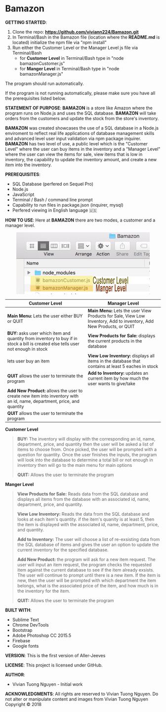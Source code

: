 # Bamazon
**GETTING STARTED**:
1. Clone the repo: **https://github.com/viviann224/Bamazon.git**
2. In Terminal/Bash in the Bamazon file (location where the **README.md** is located) initialize the npm file via "npm install"
3. Run either the Customer Level or the Manager Level js file via Terminal/Bash
    * for **Customer Level** in Terminal/Bash type in "node bamazonCustomer.js"
    * for **Manger Level** in Terminal/Bash type in "node bamazonManager.js"

The program should run automatically.

If the program is not running automatically, please make sure you have all the prerequisites listed below.

**STATEMENT OF PURPOSE**:
**BAMAZON** is a store like Amazon where the program runs on Node.js and uses the SQL database. **BAMAZON**  will take orders from the customers and update the stock from the store's inventory.

**BAMAZON** was created showcases the use of a SQL database  in a Node.js enviroment to reflect real life applications of database management skills and advanced level user input validation via npm package inquirer. **BAMAZON** has two level of use, a public level which is the "Customer Level" where the user  can buy items in the inventory and a "Manager Level" where the user can view the items for sale, view items that is low in inventory, the capability to update the inventory amount, and create a new item into the inventory.

**PREREQUISITES**:
- SQL Database (perfered on Sequel Pro)
- Node.js
- JavaScript
- Terminal / Bash / command line prompt
- Capability to run files in package.json (inquirer, mysql)
- Perfered viewing in English language :us:

**HOW TO USE**:
Here at **BAMAZON**  there are two modes, a customer and a manager level.
<p align="center">  <img height="200" src="/readMeImg/files.png" alt="choices"></p>


Customer Level | Manager Level
------------ | -------------
**Main Menu:** Lets the user either BUY or QUIT |  **Main Menu:** Lets the user  View Products for Sale, View Low Inventory, Add to inventory, Add New Products, or QUIT
**BUY:** asks user which item and quantity from inventory to buy if in stock a bill is created else tells user not enough in stock | **View Products for Sale:** displays the current products in the database
lets user buy an item  |   **View Low Inventory:** displays all items in the database that contains at least 5 eaches in stock
**QUIT** allows the user to terminate the program  | **Add to Inventory:** updates an current item by how much the user wants to give/take
|  **Add New Product:** allows the user to create new item into inventory with an id, name, department, price, and quantity
|  **QUIT** allows the user to terminate the program



**Customer Level**
> **BUY:** The inventory will display with the corresponding an id, name, department, price, and quantity then the user will be asked a list of items to choose from. Once picked, the user will be prompted with a question for quantity. Once the user finishes the inputs, the program will look into the database to determine a total bill or not enough in inventory then will go to the main menu for main options
>
> **QUIT:** Allows the user to terminate the program

**Manger Level**
>**View Products for Sale:** Reads data from the SQL database and displays all items from the database with an associated  id, name, department, price, and quantity.
>
>**View Low Inventory:** Reads the data from the SQL database and looks at each item's quantity. if the item's quanity is at least 5, then the item is displayed with the associated id, name, department, price, and quantity.
>
>**Add to Inventory:** The user will choose a list of re-exsisting data from the SQL database of items and gives the user an option to update the current inventory for the specified database.
>
>**Add New Product:** the program will ask for a new item request. The user will input an item request, the program checks the requested item against the current database to see if the item already exsists. The user will continue to prompt until there is a new item. If the item is new, then the user will be prompted with which department the item belongs, what is the associated price of the item, and how much is in the inventory for the item.
>
> **QUIT:** Allows the user to terminate the program

**BUILT WITH**:
- Sublime Text
- Chrome DevTools
- Bootstrap
- Adobe Photoshop CC 2015.5
- Firebase
- Google fonts

**VERSION**:
This is the first version of Aller-Jeeves

**LICENSE**:
This project is licensed under GitHub.

**AUTHOR**:
- Vivian Tuong Nguyen - Initial work


**ACKNOWLEDGMENTS**:
All rights are reserved to Vivian Tuong Nguyen. Do not alter or manipulate content and images from Vivian Tuong Nguyen
Copyright   :copyright: 2018
